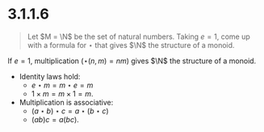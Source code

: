 # 3.1.1.6 

> Let $M = \N$ be the set of natural numbers. Taking $e=1$, come up with a
> formula for $\star$ that gives $\N$ the structure of a monoid.

If $e=1$, multiplication ($\star(n,m) = nm$) gives $\N$ the structure of a
monoid. 

  - Identity laws hold: 
    - $e\star m = m\star e = m$
    - $1\times m = m\times 1 = m$.
  - Multiplication is associative: 
    - $(a\star b)\star c = a \star(b\star c)$
    - $(a b) c = a (b c)$.
